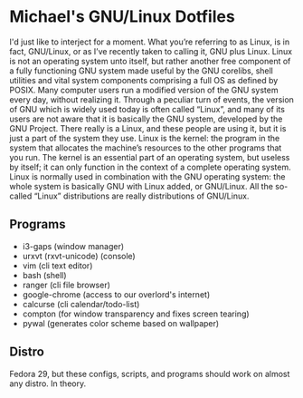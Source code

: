 # Michael's GNU/Linux Dotfiles

I'd just like to interject for a moment. What you’re referring to as Linux, is in fact, GNU/Linux, or as I’ve recently taken to calling it, GNU plus Linux. Linux is not an operating system unto itself, but rather another free component of a fully functioning GNU system made useful by the GNU corelibs, shell utilities and vital system components comprising a full OS as defined by POSIX.
Many computer users run a modified version of the GNU system every day, without realizing it. Through a peculiar turn of events, the version of GNU which is widely used today is often called “Linux”, and many of its users are not aware that it is basically the GNU system, developed by the GNU Project. There really is a Linux, and these people are using it, but it is just a part of the system they use.
Linux is the kernel: the program in the system that allocates the machine’s resources to the other programs that you run. The kernel is an essential part of an operating system, but useless by itself; it can only function in the context of a complete operating system. Linux is normally used in combination with the GNU operating system: the whole system is basically GNU with Linux added, or GNU/Linux. All the so-called “Linux” distributions are really distributions of GNU/Linux.

## Programs

- i3-gaps (window manager)
- urxvt (rxvt-unicode) (console)
- vim (cli text editor)
- bash (shell)
- ranger (cli file browser) 
- google-chrome (access to our overlord's internet)
- calcurse (cli calendar/todo-list)
- compton (for window transparency and fixes screen tearing)
- pywal (generates color scheme based on wallpaper)

## Distro

Fedora 29, but these configs, scripts, and programs should work on almost any distro. In theory.

